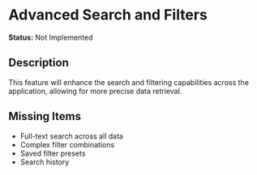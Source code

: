 # Advanced Search and Filters

**Status:** Not Implemented

## Description
This feature will enhance the search and filtering capabilities across the application, allowing for more precise data retrieval.

## Missing Items
- Full-text search across all data
- Complex filter combinations
- Saved filter presets
- Search history
